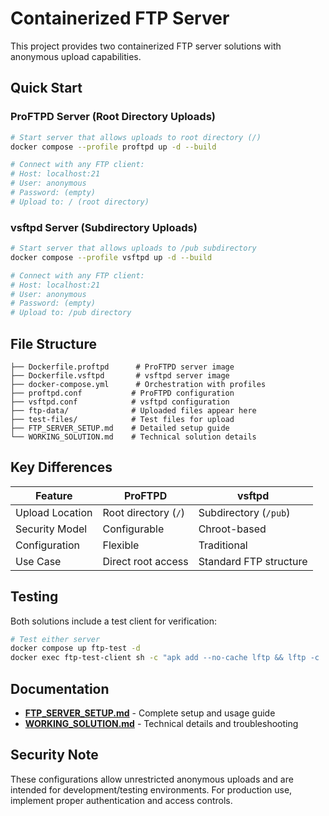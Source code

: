 # Containerized FTP Server

This project provides two containerized FTP server solutions with anonymous upload capabilities.

## Quick Start

### ProFTPD Server (Root Directory Uploads)
```bash
# Start server that allows uploads to root directory (/)
docker compose --profile proftpd up -d --build

# Connect with any FTP client:
# Host: localhost:21
# User: anonymous
# Password: (empty)
# Upload to: / (root directory)
```

### vsftpd Server (Subdirectory Uploads)
```bash
# Start server that allows uploads to /pub subdirectory
docker compose --profile vsftpd up -d --build

# Connect with any FTP client:
# Host: localhost:21  
# User: anonymous
# Password: (empty)
# Upload to: /pub directory
```

## File Structure

```
├── Dockerfile.proftpd      # ProFTPD server image
├── Dockerfile.vsftpd       # vsftpd server image  
├── docker-compose.yml      # Orchestration with profiles
├── proftpd.conf           # ProFTPD configuration
├── vsftpd.conf            # vsftpd configuration
├── ftp-data/              # Uploaded files appear here
├── test-files/            # Test files for upload
├── FTP_SERVER_SETUP.md    # Detailed setup guide
└── WORKING_SOLUTION.md    # Technical solution details
```

## Key Differences

| Feature | ProFTPD | vsftpd |
|---------|---------|--------|
| Upload Location | Root directory (`/`) | Subdirectory (`/pub`) |
| Security Model | Configurable | Chroot-based |
| Configuration | Flexible | Traditional |
| Use Case | Direct root access | Standard FTP structure |

## Testing

Both solutions include a test client for verification:

```bash
# Test either server
docker compose up ftp-test -d
docker exec ftp-test-client sh -c "apk add --no-cache lftp && lftp -c 'open ftp://[server]:21; user anonymous \"\"; put /test-files/test.txt; ls; quit'"
```

## Documentation

- **[FTP_SERVER_SETUP.md](FTP_SERVER_SETUP.md)** - Complete setup and usage guide
- **[WORKING_SOLUTION.md](WORKING_SOLUTION.md)** - Technical details and troubleshooting

## Security Note

These configurations allow unrestricted anonymous uploads and are intended for development/testing environments. For production use, implement proper authentication and access controls.